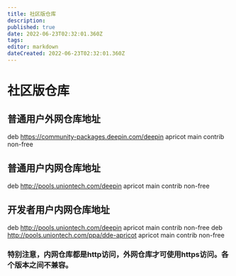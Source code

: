 ```yaml
---
title: 社区版仓库
description: 
published: true
date: 2022-06-23T02:32:01.360Z
tags: 
editor: markdown
dateCreated: 2022-06-23T02:32:01.360Z
---
```


# 社区版仓库
## 普通用户外网仓库地址
deb https://community-packages.deepin.com/deepin apricot main contrib non-free
## 普通用户内网仓库地址
deb http://pools.uniontech.com/deepin apricot main contrib non-free
## 开发者用户内网仓库地址
deb http://pools.uniontech.com/deepin apricot main contrib non-free
deb http://pools.uniontech.com/ppa/dde-apricot apricot main contrib non-free

### 特别注意，内网仓库都是http访问，外网仓库才可使用https访问。各个版本之间不兼容。
